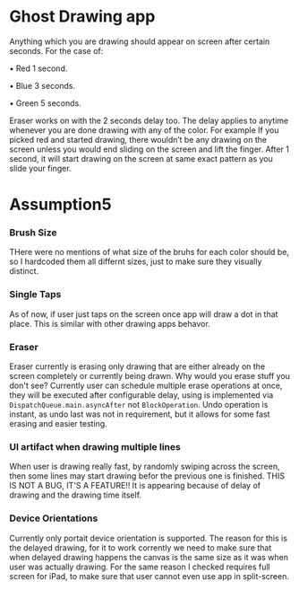 # Ghost Drawing app

Anything which you are drawing should appear on screen after certain seconds. For the case of:

• Red 1 second.

• Blue 3 seconds.

• Green 5 seconds.

Eraser works on with the 2 seconds delay too.
The delay applies to anytime whenever you are done drawing with any of the color. For
example If you picked red and started drawing, there wouldn’t be any drawing on the screen
unless you would end sliding on the screen and lift the finger. After 1 second, it will start
drawing on the screen at same exact pattern as you slide your finger.

# Assumption5


### Brush Size

THere were no mentions of what size of the bruhs for each color should be, so I hardcoded them all differnt sizes, just to make sure they visually distinct.

### Single Taps
As of now, if user just taps on the screen once app will draw a dot in that place. This is similar with other drawing apps behavor.

### Eraser
Eraser currently is erasing only drawing that are either already on the screen completely or currently being drawn. Why would you erase stuff you don't see?
Currently user can schedule multiple erase operations at once, they will be executed after configurable delay, using is implemented via `DispatchQueue.main.asyncAfter` not `BlockOperation`.
Undo operation is instant, as undo last was not in requirement, but it allows for some fast erasing and easier testing.

### UI artifact when drawing multiple lines
When user is drawing really fast, by randomly swiping across the screen, then some lines may start drawing befor the previous one is finished. THIS IS NOT A BUG, IT'S A FEATURE!! It is appearing because of delay of drawing and the drawing time itself.

### Device Orientations
Currently only portait device orientation is supported. The reason for this is the delayed drawing, for it to work corrently we need to make sure that when delayed drawing happens the canvas is the same size as it was when user was actually drawing.
For the same reason I checked requires full screen for iPad, to make sure that user cannot even use app in split-screen.
